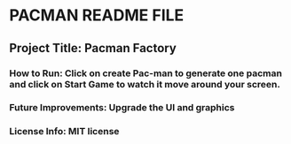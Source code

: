 # PACMAN README FILE
## Project Title: Pacman Factory
### How to Run: Click on create Pac-man to generate one pacman and click on Start Game to watch it move around your screen.
### Future Improvements: Upgrade the UI and graphics
### License Info: MIT license

